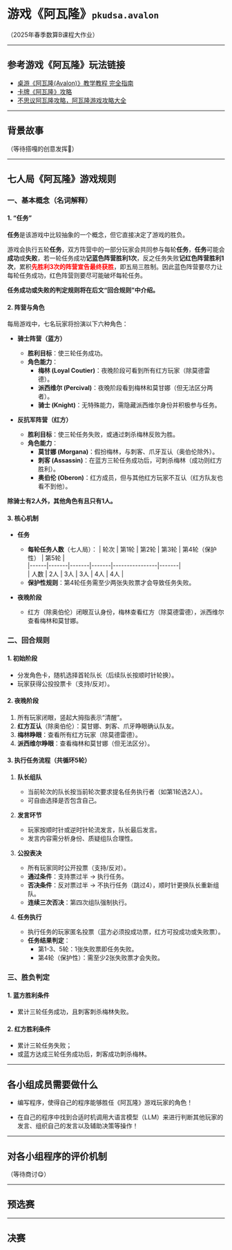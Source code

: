 # 游戏《阿瓦隆》<span style="font-size: smaller;">`pkudsa.avalon`</span>

（2025年春季数算B课程大作业）

---

## 参考游戏《阿瓦隆》玩法链接
- [桌游《阿瓦隆(Avalon)》教学教程 完全指南](https://zhuanlan.zhihu.com/p/685062276)
- [卡牌《阿瓦隆》攻略](https://zhuanlan.zhihu.com/p/546211143)
- [不思议阿瓦隆攻略，阿瓦隆游戏攻略大全](https://www.youfanx.com/gonglue/202405/467216.html)

---

## 背景故事

（等待搭嘎的创意发挥🌟）

---

## 七人局《阿瓦隆》游戏规则

### 一、基本概念（名词解释）

#### 1. **“任务”**

**任务**是该游戏中比较抽象的一个概念，但它直接决定了游戏的胜负。

游戏会执行五轮**任务**，双方阵营中的一部分玩家会共同参与每轮**任务**，**任务**可能会**成功**或**失败**，若一轮任务成功**记蓝色阵营胜利1次**，反之任务失败**记红色阵营胜利1次**，累积<span style="color: red">**先胜利3次的阵营宣告最终获胜**</span>，即五局三胜制。因此蓝色阵营要尽力让每轮任务成功，红色阵营则要尽可能破坏每轮任务。

**任务成功或失败的判定规则将在后文“回合规则”中介绍。**

#### 2. **阵营与角色**

每局游戏中，七名玩家将扮演以下六种角色：

- **骑士阵营（蓝方）**  
  - **胜利目标**：使三轮任务成功。
  - **角色能力**：
    - **梅林 (Loyal Coutier)**：夜晚阶段可看到所有红方玩家（除莫德雷德）。
    - **派西维尔 (Percival)**：夜晚阶段看到梅林和莫甘娜（但无法区分两者）。
    - **骑士 (Knight)**：无特殊能力，需隐藏派西维尔身份并积极参与任务。

- **反抗军阵营（红方）**
  - **胜利目标**：使三轮任务失败，或通过刺杀梅林反败为胜。
  - **角色能力**：
    - **莫甘娜 (Morgana)**：假扮梅林，与刺客、爪牙互认（奥伯伦除外）。
    - **刺客 (Assassin)**：在蓝方三轮任务成功后，可刺杀梅林（成功则红方胜利）。
    - **奥伯伦 (Oberon)**：红方成员，但与其他红方玩家不互认（红方队友也看不到他）。

**除骑士有2人外，其他角色有且只有1人。**  

#### 3. **核心机制**
- **任务**
  - **每轮任务人数**（七人局）：
    | 轮次 | 第1轮 | 第2轮 | 第3轮 | 第4轮（保护性） | 第5轮 |  
    |------|-------|-------|-------|----------------|-------|  
    | 人数 | 2人   | 3人   | 3人   | 4人           | 4人   |  
  - **保护性规则**：第4轮任务需至少两张失败票才会导致任务失败。

- **夜晚阶段**
  - 红方（除奥伯伦）闭眼互认身份，梅林查看红方（除莫德雷德），派西维尔查看梅林和莫甘娜。


### 二、回合规则

#### 1. **初始阶段**
- 分发角色卡，随机选择首轮队长（后续队长按顺时针轮换）。  
- 玩家获得公投投票卡（支持/反对）。  

#### 2. **夜晚阶段**
1. 所有玩家闭眼，竖起大拇指表示“清醒”。  
2. **红方互认**（除奥伯伦）：莫甘娜、刺客、爪牙睁眼确认队友。  
3. **梅林睁眼**：查看所有红方玩家（除莫德雷德）。  
4. **派西维尔睁眼**：查看梅林和莫甘娜（但无法区分）。  

#### 3. **执行任务流程（共循环5轮）**
1. **队长组队**  
   - 当前轮次的队长按当前轮次要求提名任务执行者（如第1轮选2人）。
   - 可自由选择是否包含自己。  

2. **发言环节**  
   - 玩家按顺时针或逆时针轮流发言，队长最后发言。
   - 发言内容需分析身份、质疑组队合理性。

3. **公投表决**  
   - 所有玩家同时公开投票（支持/反对）。
   - **通过条件**：支持票过半 → 执行任务。
   - **否决条件**：反对票过半 → 不执行任务（跳过4），顺时针更换队长重新组队。
   - **连续三次否决**：第四次组队强制执行。

4. **任务执行**  
   - 执行任务的玩家匿名投票（蓝方必须投成功票，红方可投成功或失败票）。
   - **任务结果判定**：  
     - 第1-3、5轮：1张失败票即任务失败。
     - 第4轮（保护性）：需至少2张失败票才会失败。

### 三、胜负判定

#### 1. **蓝方胜利条件**
- 累计三轮任务成功，且刺客刺杀梅林失败。

#### 2. **红方胜利条件**
- 累计三轮任务失败；
- 或蓝方达成三轮任务成功后，刺客成功刺杀梅林。

---

## 各小组成员需要做什么

- 编写程序，使得自己的程序能够胜任《阿瓦隆》游戏玩家的角色！

- 在自己的程序中找到合适时机调用大语言模型（LLM）来进行判断其他玩家的发言、组织自己的发言以及辅助决策等操作！

---

## 对各小组程序的评价机制

（等待商讨😋）

---

## 预选赛

---

## 决赛

